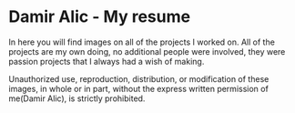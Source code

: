 # Damir Alic - My resume

In here you will find images on all of the projects I worked on. All of the projects are my own doing, no additional people were involved, they were passion projects that I always had a wish of making.

Unauthorized use, reproduction, distribution, or modification of these images, in whole or in part, without the express written permission of me(Damir Alic), is strictly prohibited.
